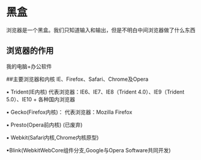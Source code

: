 # 黑盒

浏览器是一个黑盒。我们只知道输入和输出，但是不明白中间浏览器做了什么东西
## 浏览器的作用
我的电脑+办公软件


##主要浏览器和内核
IE、Firefox、Safari、Chrome及Opera

▪ Trident(IE内核)
代表浏览器：IE6、IE7、IE8（Trident 4.0）、IE9（Trident 5.0）、IE10 + 各种国内浏览器

▪ Gecko(Firefox内核)：
代表浏览器：Mozilla Firefox

▪ Presto(Opera前内核) (已废弃)

▪ Webkit(Safari内核,Chrome内核原型)

▪Blink(WebkitWebCore组件分支,Google与Opera Software共同开发)


